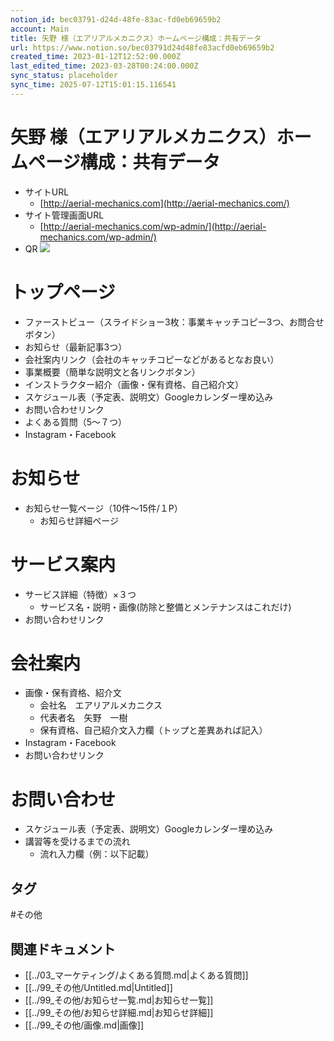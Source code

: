 ```yaml
---
notion_id: bec03791-d24d-48fe-83ac-fd0eb69659b2
account: Main
title: 矢野 様（エアリアルメカニクス）ホームページ構成：共有データ
url: https://www.notion.so/bec03791d24d48fe83acfd0eb69659b2
created_time: 2023-01-12T12:52:00.000Z
last_edited_time: 2023-03-28T00:24:00.000Z
sync_status: placeholder
sync_time: 2025-07-12T15:01:15.116541
---
```

# 矢野 様（エアリアルメカニクス）ホームページ構成：共有データ

- サイトURL
  - [http://aerial-mechanics.com](http://aerial-mechanics.com/)
- サイト管理画面URL
  - [http://aerial-mechanics.com/wp-admin/](http://aerial-mechanics.com/wp-admin/)
- QR
  ![](https://prod-files-secure.s3.us-west-2.amazonaws.com/736adce6-a3a4-4a64-9f74-d9aa055c96d2/1e430343-aa68-41eb-9bff-882b01c7e4f8/Untitled.png?X-Amz-Algorithm=AWS4-HMAC-SHA256&X-Amz-Content-Sha256=UNSIGNED-PAYLOAD&X-Amz-Credential=ASIAZI2LB4663U6E4XCM%2F20250719%2Fus-west-2%2Fs3%2Faws4_request&X-Amz-Date=20250719T061438Z&X-Amz-Expires=3600&X-Amz-Security-Token=IQoJb3JpZ2luX2VjEIT%2F%2F%2F%2F%2F%2F%2F%2F%2F%2FwEaCXVzLXdlc3QtMiJIMEYCIQDmzJxd0oSPi8u5lUBO5vrYQi6ivK7YT3sYJq1jtMzqOQIhAON6556ajyhXmXx4HJT4MKh9FHj%2BVybz0RABU2mI3Zn%2FKogECJ3%2F%2F%2F%2F%2F%2F%2F%2F%2F%2FwEQABoMNjM3NDIzMTgzODA1Igz1YOn5xIu%2BZCyu7t8q3AMdIKVN0KDtX4MthN6YpxMAyTLUFb%2FIoM%2Fc2eQgugVZlTsAH4yHl34SEFS1SKQ4BoV6GKxeMQCKrYREIiryhutafTzl2G%2FeaLOy0EafTjLkXFJbFzDf55de32FKACNYRrFuMX87PGhUY0g0Usy0Xnv2WmzXU5BnMfQBEvhhA5WqeZ%2B1zXNim7EyhL7zUwlwZFtylinNG2Www8LRa4Kfmen6YijbAnoKSzJpdGyVN086EHYpR%2BxduVnFDfb5pm8DEFoyH44m3EGTuxjZ1RyN6nAf5nemGGLOwVbsCHF47QuCtd46T0%2BV1t5r9Gbj798P0XPDLqrynf7mpMMJi9gyoMI9mUm4K6j%2FYy27HWi2OJEU4xFMs9H%2Bbjc7nQHk8cb7B4FXoiqk1kWsOGDMUzA1d%2BFbENnF%2FojX4r4YrXkt4dsyiR96JlI3UdfJPjhfEWFvcK2XgzJK7HH4rHgr4Q0Ax2RWmNVukvEtwsJ3xDyIow1m4%2BFJa7ZuAmlB3TpakcyzyCW2w22V2p%2FBpq6TXNYtOTlkM86R6P5lJJKBF2AtByzNBoGdNJYmYsnD2Q0wqzPIafKFXaUxDbhi6UFPzNAT0Jc%2FoY9lZly4HcCWJSYTuQ%2FdarSU3TJsby%2ByNTIH1jCwquzDBjqkAfV%2BbaDACtv%2BP6xSVwWqvWIVqqdX6LxV0cE7n%2FIAzgLHJ8jVY6xJ%2BzeADotRuMVbizcQKBLlzrjQkcujBl7d0sDB25sMBBpKsyEQZJJT13PBRN7a%2Fk7LspMyy2wSnana6ncLxKvJCqFQo83lvXcjSLwAWfoOR4WDwVHbl9BwvmSi32HyVwWQGPeLNOuyeSrH4AMRJguaa00gWwOkIiGyyWMbqD0%2B&X-Amz-Signature=3a1bacbd27b57205082765e6ed73a1dd94c49701ef6b2212e3993c140e9e8c32&X-Amz-SignedHeaders=host&x-amz-checksum-mode=ENABLED&x-id=GetObject)
# トップページ
  - ファーストビュー（スライドショー3枚：事業キャッチコピー3つ、お問合せボタン）
  - お知らせ（最新記事3つ）
  - 会社案内リンク（会社のキャッチコピーなどがあるとなお良い）
  - 事業概要（簡単な説明文と各リンクボタン）
  - インストラクター紹介（画像・保有資格、自己紹介文）
  - スケジュール表（予定表、説明文）Googleカレンダー埋め込み
  - お問い合わせリンク
  - よくある質問（5〜７つ）
  - Instagram・Facebook
# お知らせ
- お知らせ一覧ページ（10件〜15件/１P）
  - お知らせ詳細ページ
# サービス案内
- サービス詳細（特徴）×３つ
  - サービス名・説明・画像(防除と整備とメンテナンスはこれだけ)
- お問い合わせリンク
# 会社案内
- 画像・保有資格、紹介文
  - 会社名　エアリアルメカニクス
  - 代表者名　矢野　一樹
  - 保有資格、自己紹介文入力欄（トップと差異あれば記入）
- Instagram・Facebook
- お問い合わせリンク
# お問い合わせ
- スケジュール表（予定表、説明文）Googleカレンダー埋め込み
- 講習等を受けるまでの流れ
  - 流れ入力欄（例：以下記載）



## タグ

#その他 

## 関連ドキュメント

- [[../03_マーケティング/よくある質問.md|よくある質問]]
- [[../99_その他/Untitled.md|Untitled]]
- [[../99_その他/お知らせ一覧.md|お知らせ一覧]]
- [[../99_その他/お知らせ詳細.md|お知らせ詳細]]
- [[../99_その他/画像.md|画像]]
